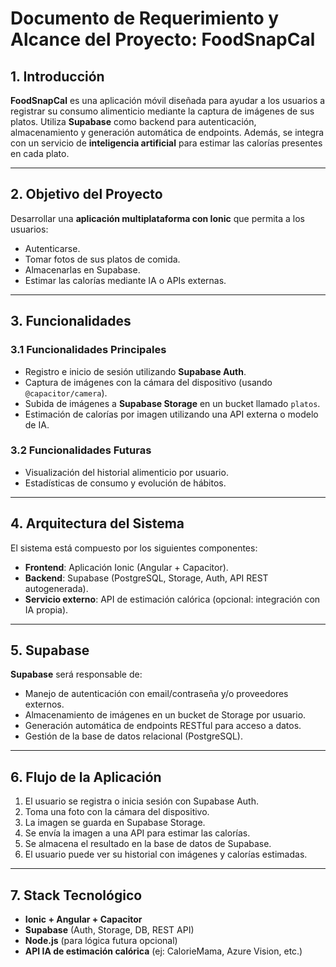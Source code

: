 # Documento de Requerimiento y Alcance del Proyecto: FoodSnapCal

## 1. Introducción

**FoodSnapCal** es una aplicación móvil diseñada para ayudar a los usuarios a registrar su consumo alimenticio mediante la captura de imágenes de sus platos. Utiliza **Supabase** como backend para autenticación, almacenamiento y generación automática de endpoints. Además, se integra con un servicio de **inteligencia artificial** para estimar las calorías presentes en cada plato.

---

## 2. Objetivo del Proyecto

Desarrollar una **aplicación multiplataforma con Ionic** que permita a los usuarios:

- Autenticarse.
- Tomar fotos de sus platos de comida.
- Almacenarlas en Supabase.
- Estimar las calorías mediante IA o APIs externas.

---

## 3. Funcionalidades

### 3.1 Funcionalidades Principales

- Registro e inicio de sesión utilizando **Supabase Auth**.
- Captura de imágenes con la cámara del dispositivo (usando `@capacitor/camera`).
- Subida de imágenes a **Supabase Storage** en un bucket llamado `platos`.
- Estimación de calorías por imagen utilizando una API externa o modelo de IA.

### 3.2 Funcionalidades Futuras

- Visualización del historial alimenticio por usuario.
- Estadísticas de consumo y evolución de hábitos.

---

## 4. Arquitectura del Sistema

El sistema está compuesto por los siguientes componentes:

- **Frontend**: Aplicación Ionic (Angular + Capacitor).
- **Backend**: Supabase (PostgreSQL, Storage, Auth, API REST autogenerada).
- **Servicio externo**: API de estimación calórica (opcional: integración con IA propia).

---

## 5. Supabase

**Supabase** será responsable de:

- Manejo de autenticación con email/contraseña y/o proveedores externos.
- Almacenamiento de imágenes en un bucket de Storage por usuario.
- Generación automática de endpoints RESTful para acceso a datos.
- Gestión de la base de datos relacional (PostgreSQL).

---

## 6. Flujo de la Aplicación

1. El usuario se registra o inicia sesión con Supabase Auth.
2. Toma una foto con la cámara del dispositivo.
3. La imagen se guarda en Supabase Storage.
4. Se envía la imagen a una API para estimar las calorías.
5. Se almacena el resultado en la base de datos de Supabase.
6. El usuario puede ver su historial con imágenes y calorías estimadas.

---

## 7. Stack Tecnológico

- **Ionic + Angular + Capacitor**
- **Supabase** (Auth, Storage, DB, REST API)
- **Node.js** (para lógica futura opcional)
- **API IA de estimación calórica** (ej: CalorieMama, Azure Vision, etc.)
